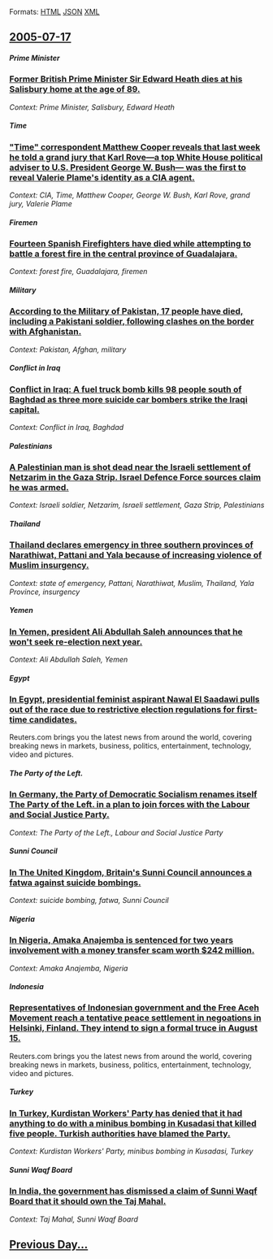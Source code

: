 
Formats: [HTML](2005/07/17/index.html)  [JSON](2005/07/17/index.json)  [XML](2005/07/17/index.xml)  

## [2005-07-17](/news/2005/07/17/index.md)

##### Prime Minister
### [ Former British Prime Minister Sir Edward Heath dies at his Salisbury home at the age of 89. ](/news/2005/07/17/former-british-prime-minister-sir-edward-heath-dies-at-his-salisbury-home-at-the-age-of-89.md)
_Context: Prime Minister, Salisbury, Edward Heath_

##### Time
### [ "Time" correspondent Matthew Cooper reveals that last week he told a grand jury that Karl Rove&mdash;a top White House political adviser to U.S. President George W. Bush&mdash; was the first to reveal Valerie Plame's identity as a CIA agent. ](/news/2005/07/17/time-correspondent-matthew-cooper-reveals-that-last-week-he-told-a-grand-jury-that-karl-rove-mdash-a-top-white-house-political-adviser-to.md)
_Context: CIA, Time, Matthew Cooper, George W. Bush, Karl Rove, grand jury, Valerie Plame_

##### Firemen
### [ Fourteen Spanish Firefighters have died while attempting to battle a forest fire in the central province of Guadalajara. ](/news/2005/07/17/fourteen-spanish-firefighters-have-died-while-attempting-to-battle-a-forest-fire-in-the-central-province-of-guadalajara.md)
_Context: forest fire, Guadalajara, firemen_

##### Military
### [ According to the Military of Pakistan, 17 people have died, including a Pakistani soldier, following clashes on the border with Afghanistan. ](/news/2005/07/17/according-to-the-military-of-pakistan-17-people-have-died-including-a-pakistani-soldier-following-clashes-on-the-border-with-afghanistan.md)
_Context: Pakistan, Afghan, military_

##### Conflict in Iraq
### [ Conflict in Iraq: A fuel truck bomb kills 98 people south of Baghdad as three more suicide car bombers strike the Iraqi capital. ](/news/2005/07/17/conflict-in-iraq-a-fuel-truck-bomb-kills-98-people-south-of-baghdad-as-three-more-suicide-car-bombers-strike-the-iraqi-capital.md)
_Context: Conflict in Iraq, Baghdad_

##### Palestinians
### [ A Palestinian man is shot dead near the Israeli settlement of Netzarim in the Gaza Strip. Israel Defence Force sources claim he was armed. ](/news/2005/07/17/a-palestinian-man-is-shot-dead-near-the-israeli-settlement-of-netzarim-in-the-gaza-strip-israel-defence-force-sources-claim-he-was-armed.md)
_Context: Israeli soldier, Netzarim, Israeli settlement, Gaza Strip, Palestinians_

##### Thailand
### [ Thailand declares emergency in three southern provinces of Narathiwat, Pattani and Yala because of increasing violence of Muslim insurgency. ](/news/2005/07/17/thailand-declares-emergency-in-three-southern-provinces-of-narathiwat-pattani-and-yala-because-of-increasing-violence-of-muslim-insurgency.md)
_Context: state of emergency, Pattani, Narathiwat, Muslim, Thailand, Yala Province, insurgency_

##### Yemen
### [ In Yemen, president Ali Abdullah Saleh announces that he won't seek re-election next year. ](/news/2005/07/17/in-yemen-president-ali-abdullah-saleh-announces-that-he-won-t-seek-re-election-next-year.md)
_Context: Ali Abdullah Saleh, Yemen_

##### Egypt
### [ In Egypt, presidential feminist aspirant Nawal El Saadawi pulls out of the race due to restrictive election regulations for first-time candidates. ](/news/2005/07/17/in-egypt-presidential-feminist-aspirant-nawal-el-saadawi-pulls-out-of-the-race-due-to-restrictive-election-regulations-for-first-time-cand.md)
Reuters.com brings you the latest news from around the world, covering breaking news in markets, business, politics, entertainment, technology, video and pictures.

##### The Party of the Left.
### [ In Germany, the Party of Democratic Socialism renames itself The Party of the Left. in a plan to join forces with the Labour and Social Justice Party. ](/news/2005/07/17/in-germany-the-party-of-democratic-socialism-renames-itself-the-party-of-the-left-in-a-plan-to-join-forces-with-the-labour-and-social-jus.md)
_Context: The Party of the Left., Labour and Social Justice Party_

##### Sunni Council
### [ In The United Kingdom, Britain's Sunni Council announces a fatwa against suicide bombings. ](/news/2005/07/17/in-the-united-kingdom-britain-s-sunni-council-announces-a-fatwa-against-suicide-bombings.md)
_Context: suicide bombing, fatwa, Sunni Council_

##### Nigeria
### [ In Nigeria, Amaka Anajemba is sentenced for two years involvement with a money transfer scam worth $242 million. ](/news/2005/07/17/in-nigeria-amaka-anajemba-is-sentenced-for-two-years-involvement-with-a-money-transfer-scam-worth-242-million.md)
_Context: Amaka Anajemba, Nigeria_

##### Indonesia
### [ Representatives of Indonesian government and the Free Aceh Movement reach a tentative peace settlement in negoations in Helsinki, Finland. They intend to sign a formal truce in August 15. ](/news/2005/07/17/representatives-of-indonesian-government-and-the-free-aceh-movement-reach-a-tentative-peace-settlement-in-negoations-in-helsinki-finland.md)
Reuters.com brings you the latest news from around the world, covering breaking news in markets, business, politics, entertainment, technology, video and pictures.

##### Turkey
### [ In Turkey, Kurdistan Workers' Party has denied that it had anything to do with a minibus bombing in Kusadasi that killed five people. Turkish authorities have blamed the Party. ](/news/2005/07/17/in-turkey-kurdistan-workers-party-has-denied-that-it-had-anything-to-do-with-a-minibus-bombing-in-kuaadasa-that-killed-five-people-tur.md)
_Context: Kurdistan Workers' Party, minibus bombing in Kusadasi, Turkey_

##### Sunni Waqf Board
### [ In India, the government has dismissed a claim of Sunni Waqf Board that it should own the Taj Mahal. ](/news/2005/07/17/in-india-the-government-has-dismissed-a-claim-of-sunni-waqf-board-that-it-should-own-the-taj-mahal.md)
_Context: Taj Mahal, Sunni Waqf Board_

## [Previous Day...](/news/2005/07/16/index.md)

